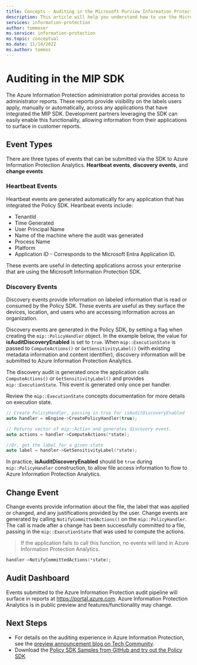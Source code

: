 ```yaml
---
title: Concepts - Auditing in the Microsoft Purview Information Protection Policy SDK
description: This article will help you understand how to use the Microsoft Information Protection SDK to submit Policy SDK auditing events to Azure Information Protection Analytics.
services: information-protection
author: tommoser
ms.service: information-protection
ms.topic: conceptual
ms.date: 11/14/2022
ms.author: tommos
---
```


# Auditing in the MIP SDK

The Azure Information Protection administration portal provides access to administrator reports. These reports provide visibility on the labels users apply, manually or automatically, across any applications that have integrated the MIP SDK. Development partners leveraging the SDK can easily enable this functionality, allowing information from their applications to surface in customer reports.

## Event Types

There are three types of events that can be submitted via the SDK to Azure Information Protection Analytics. **Heartbeat events**, **discovery events**, and **change events**

### Heartbeat Events

Heartbeat events are generated automatically for any application that has integrated the Policy SDK. Heartbeat events include:

* TenantId
* Time Generated
* User Principal Name
* Name of the machine where the audit was generated
* Process Name
* Platform
* Application ID - Corresponds to the Microsoft Entra Application ID.

These events are useful in detecting applications across your enterprise that are using the Microsoft Information Protection SDK.

### Discovery Events

Discovery events provide information on labeled information that is read or consumed by the Policy SDK. These events are useful as they surface the devices, location, and users who are accessing information across an organization.

Discovery events are generated in the Policy SDK, by setting a flag when creating the `mip::PolicyHandler` object. In the example below, the value for **isAuditDiscoveryEnabled** is set to `true`. When `mip::ExecutionState` is passed to `ComputeActions()` or `GetSensitivityLabel()` (with existing metadata information and content identifier), discovery information will be submitted to Azure Information Protection Analytics.

The discovery audit is generated once the application calls `ComputeActions()` or `GetSensitivityLabel()` and provides `mip::ExecutionState`. This event is generated only once per handler.

Review the `mip::ExecutionState` concepts documentation for more details on execution state.

```cpp
// Create PolicyHandler, passing in true for isAuditDiscoveryEnabled
auto handler = mEngine->CreatePolicyHandler(true);

// Returns vector of mip::Action and generates discovery event.
auto actions = handler->ComputeActions(*state);

//Or, get the label for a given state
auto label = handler->GetSensitivityLabel(*state);
```

In practice, **isAuditDiscoveryEnabled** should be `true` during `mip::PolicyHandler` construction, to allow file access information to flow to Azure Information Protection Analytics.

## Change Event

Change events provide information about the file, the label that was applied or changed, and any justifications provided by the user. Change events are generated by calling `NotifyCommittedActions()` on the `mip::PolicyHandler`. The call is made after a change has been successfully committed to a file, passing in the `mip::ExecutionState` that was used to compute the actions.

> If the application fails to call this function, no events will land in Azure Information Protection Analytics.

```cpp
handler->NotifyCommittedActions(*state);
```

## Audit Dashboard

Events submitted to the Azure Information Protection audit pipeline will surface in reports at https://portal.azure.com. Azure Information Protection Analytics is in public preview and features/functionality may change.

## Next Steps

- For details on the auditing experience in Azure Information Protection, see the [preview announcement blog on Tech Community](https://techcommunity.microsoft.com/t5/Azure-Information-Protection/Data-discovery-reporting-and-analytics-for-all-your-data-with/ba-p/253854).
- Download the [Policy SDK Samples from GitHub and try out the Policy SDK](https://azure.microsoft.com/resources/samples/?sort=0&term=mipsdk+policyapi)
